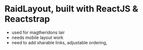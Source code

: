 # RaidLayout, built with ReactJS & Reactstrap
- used for magtheridons lair
- needs mobile layout work
- need to add sharable links, adjustable ordering,
